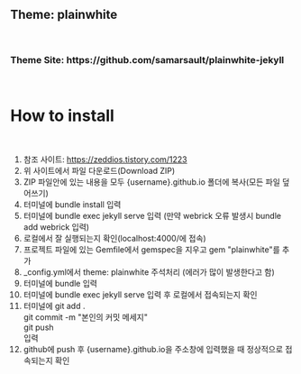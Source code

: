 <h2>Theme: plainwhite </h2> <br>
<h3> Theme Site: https://github.com/samarsault/plainwhite-jekyll </h3> <br>
<h1> How to install </h1> <br> 

1. 참조 사이트: https://zeddios.tistory.com/1223
2. 위 사이트에서 파일 다운로드(Download ZIP)
3. ZIP 파일안에 있는 내용을 모두 {username}.github.io 폴더에 복사(모든 파일 덮어쓰기)
4. 터미널에 bundle install 입력
5. 터미널에 bundle exec jekyll serve 입력 (만약 webrick 오류 발생시 bundle add webrick 입력)
6. 로컬에서 잘 실행되는지 확인(localhost:4000/에 접속)
7. 프로젝트 파일에 있는 Gemfile에서 gemspec을 지우고 gem "plainwhite"를 추가
8. _config.yml에서 theme: plainwhite 주석처리 (에러가 많이 발생한다고 함)
9. 터미널에 bundle 입력
10. 터미널에 bundle exec jekyll serve 입력 후 로컬에서 접속되는지 확인
11. 터미널에 
git add . <br>
git commit -m "본인의 커밋 메세지" <br>
git push <br>
입력 
12. github에 push 후 {username}.github.io을 주소창에 입력했을 때 정상적으로 접속되는지 확인